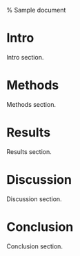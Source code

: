 % Sample document

# Intro

Intro section.

# Methods

Methods section.

# Results

Results section.

# Discussion

Discussion section.

# Conclusion

Conclusion section.

